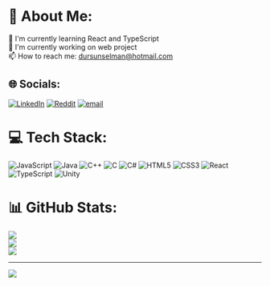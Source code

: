 # 💫 About Me:
🌱 I'm currently learning React and TypeScript<br>🔭 I'm currently working on web project<br>📫 How to reach me: dursunselman@hotmail.com


## 🌐 Socials:
[![LinkedIn](https://img.shields.io/badge/LinkedIn-%230077B5.svg?logo=linkedin&logoColor=white)](https://linkedin.com/in/https://www.linkedin.com/in/selmandursun/) [![Reddit](https://img.shields.io/badge/Reddit-%23FF4500.svg?logo=Reddit&logoColor=white)](https://reddit.com/user/dursunselman) [![email](https://img.shields.io/badge/Email-D14836?logo=gmail&logoColor=white)](mailto:dursunselman@hotmail.com) 

# 💻 Tech Stack:
![JavaScript](https://img.shields.io/badge/javascript-%23323330.svg?style=for-the-badge&logo=javascript&logoColor=%23F7DF1E) ![Java](https://img.shields.io/badge/java-%23ED8B00.svg?style=for-the-badge&logo=openjdk&logoColor=white) ![C++](https://img.shields.io/badge/c++-%2300599C.svg?style=for-the-badge&logo=c%2B%2B&logoColor=white) ![C](https://img.shields.io/badge/c-%2300599C.svg?style=for-the-badge&logo=c&logoColor=white) ![C#](https://img.shields.io/badge/c%23-%23239120.svg?style=for-the-badge&logo=csharp&logoColor=white) ![HTML5](https://img.shields.io/badge/html5-%23E34F26.svg?style=for-the-badge&logo=html5&logoColor=white) ![CSS3](https://img.shields.io/badge/css3-%231572B6.svg?style=for-the-badge&logo=css3&logoColor=white) ![React](https://img.shields.io/badge/react-%2320232a.svg?style=for-the-badge&logo=react&logoColor=%2361DAFB) ![TypeScript](https://img.shields.io/badge/typescript-%23007ACC.svg?style=for-the-badge&logo=typescript&logoColor=white) ![Unity](https://img.shields.io/badge/unity-%23000000.svg?style=for-the-badge&logo=unity&logoColor=white)
# 📊 GitHub Stats:
![](https://github-readme-stats.vercel.app/api?username=dursunselman&theme=gotham&hide_border=false&include_all_commits=false&count_private=false)<br/>
![](https://nirzak-streak-stats.vercel.app/?user=dursunselman&theme=gotham&hide_border=false)<br/>
![](https://github-readme-stats.vercel.app/api/top-langs/?username=dursunselman&theme=gotham&hide_border=false&include_all_commits=false&count_private=false&layout=compact)

---
[![](https://visitcount.itsvg.in/api?id=dursunselman&icon=0&color=0)](https://visitcount.itsvg.in)

<!-- Proudly created with GPRM ( https://gprm.itsvg.in ) -->
